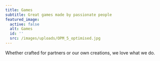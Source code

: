 ```yaml
---
title: Games
subtitle: Great games made by passionate people
featured_image:
  active: false
  alt: Games
  id: ''
  src: /images/uploads/OPM_5_optimised.jpg
---
```

Whether crafted for partners or our own creations, we love what we do.
